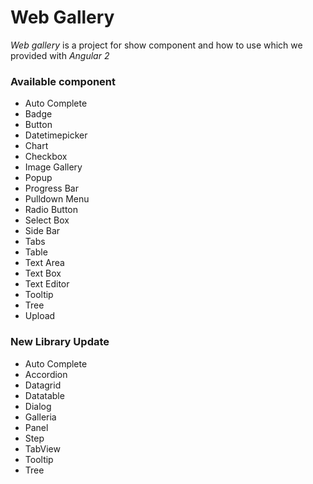# Web Gallery

*Web gallery* is a project for show component and how to use which we provided with *_Angular 2_*

### Available component

- Auto Complete
- Badge
- Button
- Datetimepicker
- Chart
- Checkbox
- Image Gallery
- Popup
- Progress Bar
- Pulldown Menu
- Radio Button
- Select Box
- Side Bar
- Tabs
- Table
- Text Area
- Text Box
- Text Editor
- Tooltip
- Tree
- Upload

### New Library Update
- Auto Complete
- Accordion
- Datagrid
- Datatable
- Dialog
- Galleria
- Panel
- Step
- TabView
- Tooltip
- Tree
